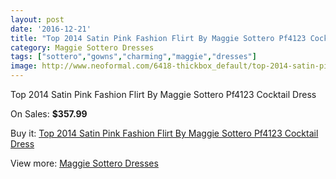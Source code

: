 ```yaml
---
layout: post
date: '2016-12-21'
title: "Top 2014 Satin Pink Fashion Flirt By Maggie Sottero Pf4123 Cocktail Dress"
category: Maggie Sottero Dresses
tags: ["sottero","gowns","charming","maggie","dresses"]
image: http://www.neoformal.com/6418-thickbox_default/top-2014-satin-pink-fashion-flirt-by-maggie-sottero-pf4123-cocktail-dress.jpg
---
```

Top 2014 Satin Pink Fashion Flirt By Maggie Sottero Pf4123 Cocktail Dress

On Sales: **$357.99**
<a href="https://www.neoformal.com/en/maggie-sottero-dresses/2335-top-2014-satin-pink-fashion-flirt-by-maggie-sottero-pf4123-cocktail-dress.html"><amp-img layout="responsive" width="600" height="600" src="//www.neoformal.com/6418-thickbox_default/top-2014-satin-pink-fashion-flirt-by-maggie-sottero-pf4123-cocktail-dress.jpg" alt="Top 2014 Satin Pink Fashion Flirt By Maggie Sottero Pf4123 Cocktail Dress 0" /></a>
<a href="https://www.neoformal.com/en/maggie-sottero-dresses/2335-top-2014-satin-pink-fashion-flirt-by-maggie-sottero-pf4123-cocktail-dress.html"><amp-img layout="responsive" width="600" height="600" src="//www.neoformal.com/6419-thickbox_default/top-2014-satin-pink-fashion-flirt-by-maggie-sottero-pf4123-cocktail-dress.jpg" alt="Top 2014 Satin Pink Fashion Flirt By Maggie Sottero Pf4123 Cocktail Dress 1" /></a>
<a href="https://www.neoformal.com/en/maggie-sottero-dresses/2335-top-2014-satin-pink-fashion-flirt-by-maggie-sottero-pf4123-cocktail-dress.html"><amp-img layout="responsive" width="600" height="600" src="//www.neoformal.com/6420-thickbox_default/top-2014-satin-pink-fashion-flirt-by-maggie-sottero-pf4123-cocktail-dress.jpg" alt="Top 2014 Satin Pink Fashion Flirt By Maggie Sottero Pf4123 Cocktail Dress 2" /></a>
<a href="https://www.neoformal.com/en/maggie-sottero-dresses/2335-top-2014-satin-pink-fashion-flirt-by-maggie-sottero-pf4123-cocktail-dress.html"><amp-img layout="responsive" width="600" height="600" src="//www.neoformal.com/6421-thickbox_default/top-2014-satin-pink-fashion-flirt-by-maggie-sottero-pf4123-cocktail-dress.jpg" alt="Top 2014 Satin Pink Fashion Flirt By Maggie Sottero Pf4123 Cocktail Dress 3" /></a>

Buy it: [Top 2014 Satin Pink Fashion Flirt By Maggie Sottero Pf4123 Cocktail Dress](https://www.neoformal.com/en/maggie-sottero-dresses/2335-top-2014-satin-pink-fashion-flirt-by-maggie-sottero-pf4123-cocktail-dress.html "Top 2014 Satin Pink Fashion Flirt By Maggie Sottero Pf4123 Cocktail Dress")

View more: [Maggie Sottero Dresses](https://www.neoformal.com/en/19-maggie-sottero-dresses "Maggie Sottero Dresses")